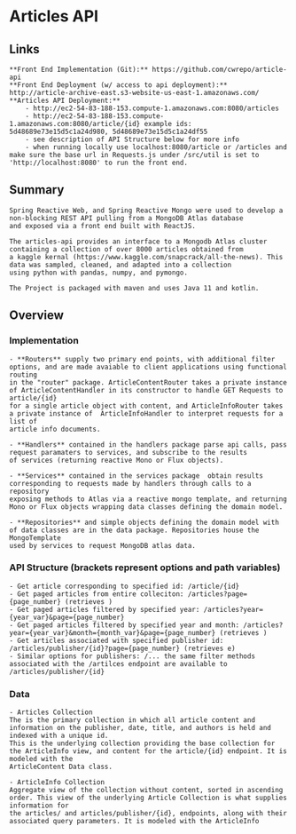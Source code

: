 # **Articles API**


## Links
    **Front End Implementation (Git):** https://github.com/cwrepo/article-api
    **Front End Deployment (w/ access to api deployment):**  http://article-archive-east.s3-website-us-east-1.amazonaws.com/
    **Articles API Deployment:**
        - http://ec2-54-83-188-153.compute-1.amazonaws.com:8080/articles
        - http://ec2-54-83-188-153.compute-1.amazonaws.com:8080/article/{id} example ids: 5d48689e73e15d5c1a24d980, 5d48689e73e15d5c1a24df55
        - see description of API Structure below for more info
        - when running locally use localhost:8080/article or /articles and make sure the base url in Requests.js under /src/util is set to 'http://localhost:8080' to run the front end.

## Summary

    Spring Reactive Web, and Spring Reactive Mongo were used to develop a non-blocking REST API pulling from a MongoDB Atlas database
    and exposed via a front end built with ReactJS. 
    
    The articles-api provides an interface to a Mongodb Atlas cluster containing a collection of over 8000 articles obtained from 
    a kaggle kernal (https://www.kaggle.com/snapcrack/all-the-news). This data was sampled, cleaned, and adapted into a collection 
    using python with pandas, numpy, and pymongo. 
    
    The Project is packaged with maven and uses Java 11 and kotlin.
    
##  Overview
    
### Implementation
    - **Routers** supply two primary end points, with additional filter options, and are made avaiable to client applications using functional routing
    in the "router" package. ArticleContentRouter takes a private instance of ArticleContentHandler in its constructor to handle GET Requests to article/{id}
    for a single article object with content, and ArticleInfoRouter takes a private instance of  ArticleInfoHandler to interpret requests for a list of 
    article info documents.
    
    - **Handlers** contained in the handlers package parse api calls, pass request paramaters to services, and subscribe to the results
    of services (returning reactive Mono or Flux objects). 
    
    - **Services** contained in the services package  obtain results corresponding to requests made by handlers through calls to a repository 
    exposing methods to Atlas via a reactive mongo template, and returning Mono or Flux objects wrapping data classes defining the domain model. 
    
    - **Repositories** and simple objects defining the domain model with of data classes are in the data package. Repositories house the MongoTemplate
    used by services to request MongoDB atlas data.
    
### API Structure (brackets represent options and path variables)

    - Get article corresponding to specified id: /article/{id}
    - Get paged articles from entire colleciton: /articles?page={page_number} (retrieves )
    - Get paged articles filtered by specified year: /articles?year={year_var}&page={page_number}
    - Get paged articles filtered by specified year and month: /articles?year={year_var}&month={month_var}&page={page_number} (retrieves )
    - Get articles associated with specified publisher id: /articles/publisher/{id}?page={page_number} (retrieves e)
    - Similar options for publishers: /... the same filter methods associated with the /artilces endpoint are available to /articles/publisher/{id}
        
    
### Data

    - Articles Collection
    The is the primary collection in which all article content and information on the publisher, date, title, and authors is held and indexed with a unique id.
    This is the underlying collection providing the base collection for the ArticleInfo view, and content for the article/{id} endpoint. It is modeled with the
    ArticleContent Data class. 
    
    - ArticleInfo Collection
    Aggregate view of the collection without content, sorted in ascending order. This view of the underlying Article Collection is what supplies information for
    the articles/ and articles/publisher/{id}, endpoints, along with their associated query parameters. It is modeled with the ArticleInfo

